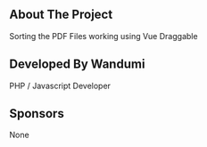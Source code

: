 ## About The Project

Sorting the PDF Files working using Vue Draggable

## Developed By Wandumi

PHP / Javascript Developer

## Sponsors

None
